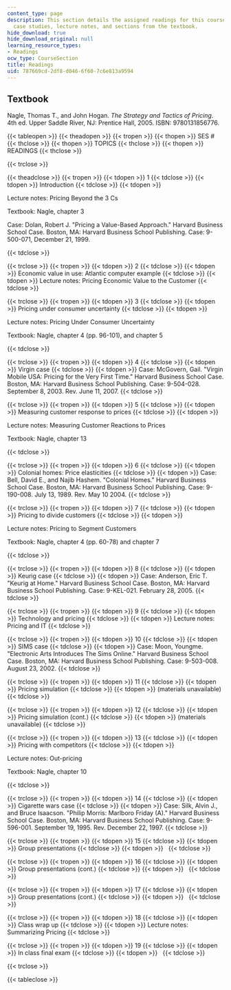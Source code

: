 ```yaml
---
content_type: page
description: This section details the assigned readings for this course, which include
  case studies, lecture notes, and sections from the textbook.
hide_download: true
hide_download_original: null
learning_resource_types:
- Readings
ocw_type: CourseSection
title: Readings
uid: 787669cd-2df8-d046-6f60-7c6e813a9594
---
```


Textbook
--------

Nagle, Thomas T., and John Hogan. _The Strategy and Tactics of Pricing_. 4th ed. Upper Saddle River, NJ: Prentice Hall, 2005. ISBN: 9780131856776.

{{< tableopen >}}
{{< theadopen >}}
{{< tropen >}}
{{< thopen >}}
SES #
{{< thclose >}}
{{< thopen >}}
TOPICS
{{< thclose >}}
{{< thopen >}}
READINGS
{{< thclose >}}

{{< trclose >}}

{{< theadclose >}}
{{< tropen >}}
{{< tdopen >}}
1
{{< tdclose >}}
{{< tdopen >}}
Introduction
{{< tdclose >}}
{{< tdopen >}}


Lecture notes: Pricing Beyond the 3 Cs

Textbook: Nagle, chapter 3

Case: Dolan, Robert J. "Pricing a Value-Based Approach." Harvard Business School Case. Boston, MA: Harvard Business School Publishing. Case: 9-500-071, December 21, 1999.


{{< tdclose >}}

{{< trclose >}}
{{< tropen >}}
{{< tdopen >}}
2
{{< tdclose >}}
{{< tdopen >}}
Economic value in use: Atlantic computer example
{{< tdclose >}}
{{< tdopen >}}
Lecture notes: Pricing Economic Value to the Customer
{{< tdclose >}}

{{< trclose >}}
{{< tropen >}}
{{< tdopen >}}
3
{{< tdclose >}}
{{< tdopen >}}
Pricing under consumer uncertainty
{{< tdclose >}}
{{< tdopen >}}


Lecture notes: Pricing Under Consumer Uncertainty

Textbook: Nagle, chapter 4 (pp. 96-101), and chapter 5


{{< tdclose >}}

{{< trclose >}}
{{< tropen >}}
{{< tdopen >}}
4
{{< tdclose >}}
{{< tdopen >}}
Virgin case
{{< tdclose >}}
{{< tdopen >}}
Case: McGovern, Gail. "Virgin Mobile USA: Pricing for the Very First Time." Harvard Business School Case. Boston, MA: Harvard Business School Publishing. Case: 9-504-028. September 8, 2003. Rev. June 11, 2007.
{{< tdclose >}}

{{< trclose >}}
{{< tropen >}}
{{< tdopen >}}
5
{{< tdclose >}}
{{< tdopen >}}
Measuring customer response to prices
{{< tdclose >}}
{{< tdopen >}}


Lecture notes: Measuring Customer Reactions to Prices

Textbook: Nagle, chapter 13


{{< tdclose >}}

{{< trclose >}}
{{< tropen >}}
{{< tdopen >}}
6
{{< tdclose >}}
{{< tdopen >}}
Colonial homes: Price elasticities
{{< tdclose >}}
{{< tdopen >}}
Case: Bell, David E., and Najib Hashem. "Colonial Homes." Harvard Business School Case. Boston, MA: Harvard Business School Publishing. Case: 9-190-008. July 13, 1989. Rev. May 10 2004.
{{< tdclose >}}

{{< trclose >}}
{{< tropen >}}
{{< tdopen >}}
7
{{< tdclose >}}
{{< tdopen >}}
Pricing to divide customers
{{< tdclose >}}
{{< tdopen >}}


Lecture notes: Pricing to Segment Customers

Textbook: Nagle, chapter 4 (pp. 60-78) and chapter 7


{{< tdclose >}}

{{< trclose >}}
{{< tropen >}}
{{< tdopen >}}
8
{{< tdclose >}}
{{< tdopen >}}
Keurig case
{{< tdclose >}}
{{< tdopen >}}
Case: Anderson, Eric T. "Keurig at Home." Harvard Business School Case. Boston, MA: Harvard Business School Publishing. Case: 9-KEL-021. February 28, 2005.
{{< tdclose >}}

{{< trclose >}}
{{< tropen >}}
{{< tdopen >}}
9
{{< tdclose >}}
{{< tdopen >}}
Technology and pricing
{{< tdclose >}}
{{< tdopen >}}
Lecture notes: Pricing and IT
{{< tdclose >}}

{{< trclose >}}
{{< tropen >}}
{{< tdopen >}}
10
{{< tdclose >}}
{{< tdopen >}}
SIMS case
{{< tdclose >}}
{{< tdopen >}}
Case: Moon, Youngme. "Electronic Arts Introduces The Sims Online." Harvard Business School Case. Boston, MA: Harvard Business School Publishing. Case: 9-503-008. August 23, 2002.
{{< tdclose >}}

{{< trclose >}}
{{< tropen >}}
{{< tdopen >}}
11
{{< tdclose >}}
{{< tdopen >}}
Pricing simulation
{{< tdclose >}}
{{< tdopen >}}
(materials unavailable)
{{< tdclose >}}

{{< trclose >}}
{{< tropen >}}
{{< tdopen >}}
12
{{< tdclose >}}
{{< tdopen >}}
Pricing simulation (cont.)
{{< tdclose >}}
{{< tdopen >}}
(materials unavailable)
{{< tdclose >}}

{{< trclose >}}
{{< tropen >}}
{{< tdopen >}}
13
{{< tdclose >}}
{{< tdopen >}}
Pricing with competitors
{{< tdclose >}}
{{< tdopen >}}


Lecture notes: Out-pricing

Textbook: Nagle, chapter 10


{{< tdclose >}}

{{< trclose >}}
{{< tropen >}}
{{< tdopen >}}
14
{{< tdclose >}}
{{< tdopen >}}
Cigarette wars case
{{< tdclose >}}
{{< tdopen >}}
Case: Silk, Alvin J., and Bruce Isaacson. "Philip Morris: Marlboro Friday (A)." Harvard Business School Case. Boston, MA: Harvard Business School Publishing. Case: 9-596-001. September 19, 1995. Rev. December 22, 1997.
{{< tdclose >}}

{{< trclose >}}
{{< tropen >}}
{{< tdopen >}}
15
{{< tdclose >}}
{{< tdopen >}}
Group presentations
{{< tdclose >}}
{{< tdopen >}}
 
{{< tdclose >}}

{{< trclose >}}
{{< tropen >}}
{{< tdopen >}}
16
{{< tdclose >}}
{{< tdopen >}}
Group presentations (cont.)
{{< tdclose >}}
{{< tdopen >}}
 
{{< tdclose >}}

{{< trclose >}}
{{< tropen >}}
{{< tdopen >}}
17
{{< tdclose >}}
{{< tdopen >}}
Group presentations (cont.)
{{< tdclose >}}
{{< tdopen >}}
 
{{< tdclose >}}

{{< trclose >}}
{{< tropen >}}
{{< tdopen >}}
18
{{< tdclose >}}
{{< tdopen >}}
Class wrap up
{{< tdclose >}}
{{< tdopen >}}
Lecture notes: Summarizing Pricing
{{< tdclose >}}

{{< trclose >}}
{{< tropen >}}
{{< tdopen >}}
19
{{< tdclose >}}
{{< tdopen >}}
In class final exam
{{< tdclose >}}
{{< tdopen >}}
 
{{< tdclose >}}

{{< trclose >}}

{{< tableclose >}}